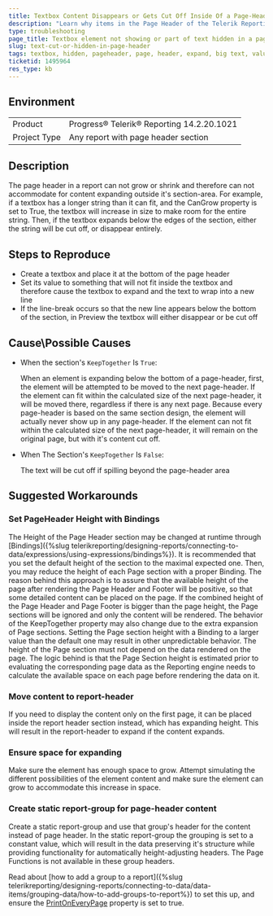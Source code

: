 ```yaml
---
title: Textbox Content Disappears or Gets Cut Off Inside Of a Page-Header
description: "Learn why items in the Page Header of the Telerik Reporting report may be cut off or disappear and how to fix this behavior."
type: troubleshooting
page_title: Textbox element not showing or part of text hidden in a page section
slug: text-cut-or-hidden-in-page-header
tags: textbox, hidden, pageheader, page, header, expand, big text, values
ticketid: 1495964
res_type: kb
---
```


## Environment

<table>
	<tbody>
		<tr>
			<td>Product</td>
			<td>Progress® Telerik® Reporting 14.2.20.1021</td>
		</tr>
		<tr>
			<td>Project Type</td>
			<td>Any report with page header section</td>
		</tr>
	</tbody>
</table>

## Description

The page header in a report can not grow or shrink and therefore can not accommodate for content expanding outside it's section-area. For example, if a textbox has a longer string than it can fit, and the CanGrow property is set to True, the textbox will increase in size to make room for the entire string. Then, if the textbox expands below the edges of the section, either the string will be cut off, or disappear entirely.

## Steps to Reproduce

* Create a textbox and place it at the bottom of the page header
* Set its value to something that will not fit inside the textbox and therefore cause the textbox to expand and the text to wrap into a new line
* If the line-break occurs so that the new line appears below the bottom of the section, in Preview the textbox will either disappear or be cut off

## Cause\Possible Causes

* When the section's `KeepTogether` Is `True`:

	When an element is expanding below the bottom of a page-header, first, the element will be attempted to be moved to the next page-header. If the element can fit within the calculated size of the next page-header, it will be moved there, regardless if there is any next page. Because every page-header is based on the same section design, the element will actually never show up in any page-header. If the element can not fit within the calculated size of the next page-header, it will remain on the original page, but with it's content cut off.

* When The Section's `KeepTogether` Is `False`:

	The text will be cut off if spilling beyond the page-header area

## Suggested Workarounds

### Set PageHeader Height with Bindings

The Height of the Page Header section may be changed at runtime through [Bindings]({%slug telerikreporting/designing-reports/connecting-to-data/expressions/using-expressions/bindings%}). It is recommended that you set the default height of the section to the maximal expected one. Then, you may reduce the height of each Page section with a proper Binding. The reason behind this approach is to assure that the available height of the page after rendering the Page Header and Footer will be positive, so that some detailed content can be placed on the page. If the combined height of the Page Header and Page Footer is bigger than the page height, the Page sections will be ignored and only the content will be rendered. The behavior of the KeepTogether property may also change due to the extra expansion of Page sections. Setting the Page section height with a Binding to a larger value than the default one may result in other unpredictable behavior. The height of the Page section must not depend on the data rendered on the page. The logic behind is that the Page Section height is estimated prior to evaluating the corresponding page data as the Reporting engine needs to calculate the available space on each page before rendering the data on it.

### Move content to report-header

If you need to display the content only on the first page, it can be placed inside the report header section instead, which has expanding height. This will result in the report-header to expand if the content expands.

### Ensure space for expanding

Make sure the element has enough space to grow. Attempt simulating the different possibilities of the element content and make sure the element can grow to accommodate this increase in space.

### Create static report-group for page-header content

Create a static report-group and use that group's header for the content instead of page header. In the static report-group the grouping is set to a constant value, which will result in the data preserving it's structure while providing functionality for automatically height-adjusting headers. The Page Functions is not available in these group headers.

Read about [how to add a group to a report]({%slug telerikreporting/designing-reports/connecting-to-data/data-items/grouping-data/how-to-add-groups-to-report%}) to set this up, and ensure the [PrintOnEveryPage](/api/telerik.reporting.groupsection#collapsible-Telerik_Reporting_GroupSection_PrintOnEveryPage) property is set to true.
